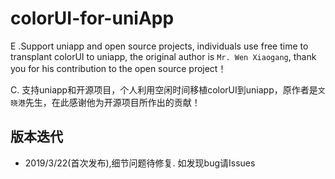 # colorUI-for-uniApp
E .Support uniapp and open source projects, individuals use free time to transplant colorUI to uniapp, the original author is `Mr. Wen Xiaogang`, thank you for his contribution to the open source project！  

C. 支持uniapp和开源项目，个人利用空闲时间移植colorUI到uniapp，原作者是`文晓港`先生，在此感谢他为开源项目所作出的贡献！ 

## 版本迭代
- 2019/3/22(首次发布),细节问题待修复. 如发现bug请Issues
